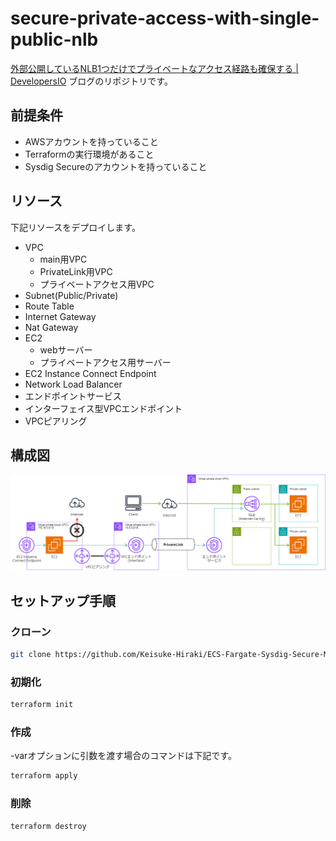# secure-private-access-with-single-public-nlb

<a href="https://dev.classmethod.jp/articles/detecting-mining-sysdig-secure-ecs-serverless-agents/" rel="noopener" target="_blank">外部公開しているNLB1つだけでプライベートなアクセス経路も確保する | DevelopersIO</a> ブログのリポジトリです。

## 前提条件
- AWSアカウントを持っていること
- Terraformの実行環境があること
- Sysdig Secureのアカウントを持っていること

## リソース

下記リソースをデプロイします。
- VPC
  - main用VPC
  - PrivateLink用VPC
  - プライベートアクセス用VPC
- Subnet(Public/Private)
- Route Table
- Internet Gateway
- Nat Gateway
- EC2
  - webサーバー
  - プライベートアクセス用サーバー
- EC2 Instance Connect Endpoint
- Network Load Balancer
- エンドポイントサービス
- インターフェイス型VPCエンドポイント
- VPCピアリング

## 構成図

<img src="/image/khiraki_privatelink_public_privatelink_demo.png">

## セットアップ手順

### クローン
```bash
git clone https://github.com/Keisuke-Hiraki/ECS-Fargate-Sysdig-Secure-Mining-Detection.git
```

### 初期化
```bash
terraform init
```

### 作成

-varオプションに引数を渡す場合のコマンドは下記です。
```bash
terraform apply
```
### 削除

```bash
terraform destroy
```
